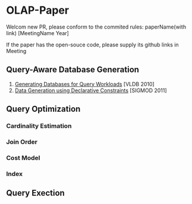 # OLAP-Paper
Welcom new PR, please conform to the commited rules:  paperName(with link) [MeetingName Year]

If the paper has the open-souce code, please supply its github links in Meeting


## Query-Aware Database Generation
1. [Generating Databases for Query Workloads](https://dl.acm.org/doi/pdf/10.14778/1920841.1920950) [VLDB 2010]
2. [Data Generation using Declarative Constraints](https://dl.acm.org/doi/pdf/10.1145/1989323.1989395) [SIGMOD 2011]
## Query Optimization
### Cardinality Estimation

### Join Order

### Cost Model


### Index

## Query Exection
